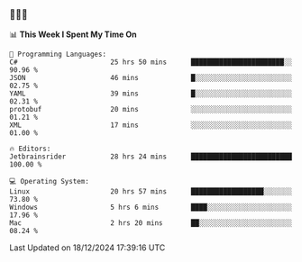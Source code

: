 ### 👋👋👋
<!--START_SECTION:waka-->
📊 **This Week I Spent My Time On** 

```text
💬 Programming Languages: 
C#                       25 hrs 50 mins      ███████████████████████░░   90.96 % 
JSON                     46 mins             █░░░░░░░░░░░░░░░░░░░░░░░░   02.75 % 
YAML                     39 mins             █░░░░░░░░░░░░░░░░░░░░░░░░   02.31 % 
protobuf                 20 mins             ░░░░░░░░░░░░░░░░░░░░░░░░░   01.21 % 
XML                      17 mins             ░░░░░░░░░░░░░░░░░░░░░░░░░   01.00 % 

🔥 Editors: 
Jetbrainsrider           28 hrs 24 mins      █████████████████████████   100.00 % 

💻 Operating System: 
Linux                    20 hrs 57 mins      ██████████████████░░░░░░░   73.80 % 
Windows                  5 hrs 6 mins        ████░░░░░░░░░░░░░░░░░░░░░   17.96 % 
Mac                      2 hrs 20 mins       ██░░░░░░░░░░░░░░░░░░░░░░░   08.24 % 
```


 Last Updated on 18/12/2024 17:39:16 UTC
<!--END_SECTION:waka-->
